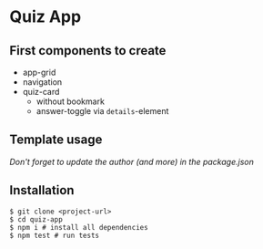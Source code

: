 # Quiz App

## First components to create

- app-grid
- navigation
- quiz-card
  - without bookmark
  - answer-toggle via `details`-element

## Template usage

_Don't forget to update the author (and more) in the package.json_

## Installation

```shell
$ git clone <project-url>
$ cd quiz-app
$ npm i # install all dependencies
$ npm test # run tests
```
